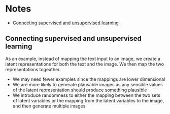 # Notes

<!-- mtoc-start -->

* [Connecting supervised and unsupervised learning](#connecting-supervised-and-unsupervised-learning)

<!-- mtoc-end -->

## Connecting supervised and unsupervised learning

As an example, instead of mapping the text input to an image, we create a latent
representations for both the text and the image. We then map the two
representations togeather.

- We may need fewer examples since the mappings are lower dimensional
- We are more likely to generate plausable images as any sensible values of the
  latent representation should produce something plausible
- We introduce randomness to either the mapping between the two sets of latent
  variables or the mapping from the latent variables to the image, and then
  generate multiple images
